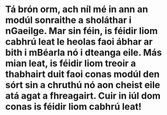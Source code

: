 # Tá brón orm, ach níl mé in ann an modúl sonraithe a sholáthar i nGaeilge. Mar sin féin, is féidir liom cabhrú leat le heolas faoi ábhar ar bith i mBéarla nó i dteanga eile. Más mian leat, is féidir liom treoir a thabhairt duit faoi conas modúl den sórt sin a chruthú nó aon cheist eile atá agat a fhreagairt. Cuir in iúl dom conas is féidir liom cabhrú leat!